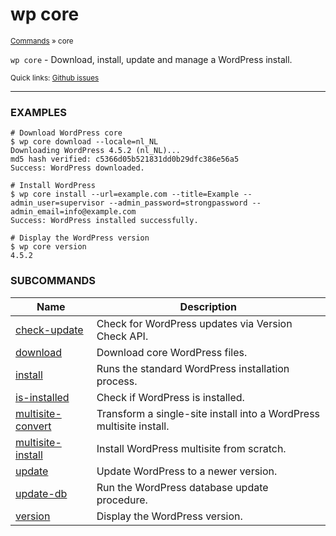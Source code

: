 # wp core

<small>[Commands](/commands/) &raquo; core</small>

`wp core` - Download, install, update and manage a WordPress install.

<small>Quick links: <a href="https://github.com/wp-cli/wp-cli/issues?q=is%3Aopen+label%3Acommand%3Acore+sort%3Aupdated-desc">Github issues</a></small>

<hr />

### EXAMPLES

    # Download WordPress core
    $ wp core download --locale=nl_NL
    Downloading WordPress 4.5.2 (nl_NL)...
    md5 hash verified: c5366d05b521831dd0b29dfc386e56a5
    Success: WordPress downloaded.

    # Install WordPress
    $ wp core install --url=example.com --title=Example --admin_user=supervisor --admin_password=strongpassword --admin_email=info@example.com
    Success: WordPress installed successfully.

    # Display the WordPress version
    $ wp core version
    4.5.2



### SUBCOMMANDS

<table>
	<thead>
	<tr>
		<th>Name</th>
		<th>Description</th>
	</tr>
	</thead>
	<tbody>
		<tr>
			<td><a href="/commands/core/check-update/">check-update</a></td>
			<td>Check for WordPress updates via Version Check API.</td>
		</tr>
		<tr>
			<td><a href="/commands/core/download/">download</a></td>
			<td>Download core WordPress files.</td>
		</tr>
		<tr>
			<td><a href="/commands/core/install/">install</a></td>
			<td>Runs the standard WordPress installation process.</td>
		</tr>
		<tr>
			<td><a href="/commands/core/is-installed/">is-installed</a></td>
			<td>Check if WordPress is installed.</td>
		</tr>
		<tr>
			<td><a href="/commands/core/multisite-convert/">multisite-convert</a></td>
			<td>Transform a single-site install into a WordPress multisite install.</td>
		</tr>
		<tr>
			<td><a href="/commands/core/multisite-install/">multisite-install</a></td>
			<td>Install WordPress multisite from scratch.</td>
		</tr>
		<tr>
			<td><a href="/commands/core/update/">update</a></td>
			<td>Update WordPress to a newer version.</td>
		</tr>
		<tr>
			<td><a href="/commands/core/update-db/">update-db</a></td>
			<td>Run the WordPress database update procedure.</td>
		</tr>
		<tr>
			<td><a href="/commands/core/version/">version</a></td>
			<td>Display the WordPress version.</td>
		</tr>
	</tbody>
</table>

